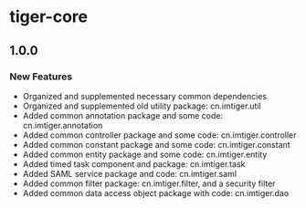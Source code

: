 # tiger-core
## 1.0.0
### New Features
- Organized and supplemented necessary common dependencies
- Organized and supplemented old utility package: cn.imtiger.util
- Added common annotation package and some code: cn.imtiger.annotation
- Added common controller package and some code: cn.imtiger.controller
- Added common constant package and some code: cn.imtiger.constant
- Added common entity package and some code: cn.imtiger.entity
- Added timed task component and package: cn.imtiger.task
- Added SAML service package and code: cn.imtiger.saml
- Added common filter package: cn.imtiger.filter, and a security filter
- Added common data access object package with code: cn.imtiger.dao 
